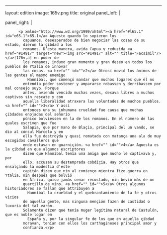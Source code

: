 <?xml version="1.0" encoding="UTF-8"?>
---
layout: edition
image: 165v.png 
title: original 
panel_left: | 

panel_right: |  
            
          <p xmlns="http://www.w3.org/1999/xhtml"><a href="#l65.1" id="e65.1">65.1</a> Aquesto quando lo sopieron los
            capuanos, desesperados de bien negociar las cosas de su estado, dieron la çibdad a los
            romanos. D’esta manera, avida Capua y reduzida <a href="#1491/" target="new"><img src="#1491/" alt="" title="Facsímil"/></a>[176v,a] en poder de
            los romanos, induxo gran momento y gran deseo en todos los pueblos de Ytalia de innovar
            las cosas. <a href="" id="">2</a> Otrosí movió los ánimos de las gentes el mesmo enemigo
              Hanníbal, que començó mandar que muchos logares que él no
            entendía poder sostener y ampararse robassen y derribassen por mal consejo suyo. Porque
            antes, aviendo vencido muchas vezes, dexava libres a muchos captivos sin rescate y con
            aquella liberalidad atraxera las voluntades de muchos pueblos. <a href="" id="">3</a> Y assí
            entonces una su inhumana crueldad fue causa que muchas çibdades enojadas del señorío
            púnico bolviessen en la de los romanos. En el número de las quales escriven que fue
            Salapia, que por mano de Blaçio, principal del un vando, se dio al cónsul Marcelo y en
            ella fue destroýda y quasi rematada con matança una ala de muy escogidos cavalleros que
            ende estavan en guarniçión. <a href="" id="">4</a> Aquesta es la çibdad en que algunos escriptores
            dizen que Hanníbal tenía una amiga que mucho le captivava y, por
            ello, accusan su destemprada cobdiçia. Hay otros que ensalçando la modestia d’este
            capitán dizen que nin al comienço mientra fizo guerra en Ytalia, nin después que bolvió
            en África, quiso jamás cenar recostado, nin bevió más de un
            quartillo de vino. <a href="" id="">5</a> Otros algunos historiadores se fallan que attribuyen a
              Hanníbal la crueldad y el quebrantamiento de la fe y otros vicios
            de aquella gente, mas ninguna mençión fazen de castidad o luxuria del tal varón.
            Solamente dizen que tenía muger legítima natural de Castulón, que es noble logar en
              España y, por la singular fe de los que en aquella çibdad
            moravan, tenían con ellos los carthagineses principal amor y
            confianza.</p>
        